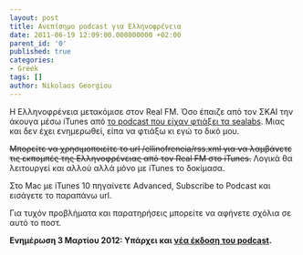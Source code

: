 ```yaml
---
layout: post
title: Ανεπίσημο podcast για Ελληνοφρένεια
date: 2011-06-19 12:09:00.000000000 +02:00
parent_id: '0'
published: true
categories:
- Greek
tags: []
author: Nikolaos Georgiou
---
```


Η Ελληνοφρένεια μετακόμισε στον Real FM. Όσο έπαιζε από τον ΣΚΑΙ την άκουγα μέσω iTunes από <a href="http://www.sealabs.net/seadog/2009/05/update-%cf%83%cf%84%ce%b1-rss-feeds-%cf%84%ce%b7%cf%82-%ce%b5%ce%bb%ce%bb%ce%b7%ce%bd%ce%bf%cf%86%cf%81%ce%ad%ce%bd%ce%b5%ce%b9%ce%b1%cf%82-infowar-magazino-%cf%83%ce%b9%ce%b4%ce%b5%cf%81%ce%ad/" target="_blank">το podcast που είχαν φτιάξει τα sealabs</a>. Μιας και δεν έχει ενημερωθεί, είπα να φτιάξω κι εγώ το δικό μου.

<del datetime="2017-01-03T12:10:42+00:00">Μπορείτε να χρησιμοποιείτε το url /ellinofreneia/rss.xml για να λαμβάνετε τις εκπομπές της Ελληνοφρένειας από τον Real FM στο iTunes.</del> Λογικά θα λειτουργεί και αλλού αλλά μόνο με iTunes το δοκίμασα.

Στο Mac με iTunes 10 πηγαίνετε Advanced, Subscribe to Podcast και εισάγετε το παραπάνω url.

Για τυχόν προβλήματα και παρατηρήσεις μπορείτε να αφήνετε σχόλια σε αυτό το ποστ.

<strong>Ενημέρωση 3 Μαρτίου 2012: Υπάρχει και <a href="/2013/02/ellinofreneia-v3">νέα έκδοση του podcast</a>.</strong>
